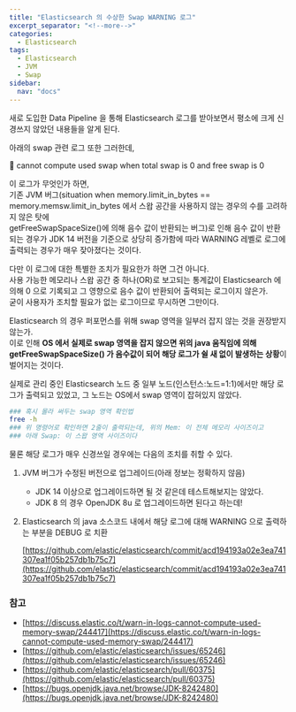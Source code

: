 ```yaml
---
title: "Elasticsearch 의 수상한 Swap WARNING 로그"
excerpt_separator: "<!--more-->"
categories:
  - Elasticsearch
tags:
  - Elasticsearch
  - JVM
  - Swap
sidebar:
  nav: "docs"
---
```

새로 도입한 Data Pipeline 을 통해 Elasticsearch 로그를 받아보면서 평소에 크게 신경쓰지 않았던 내용들을 알게 된다.

아래의 swap 관련 로그 또한 그러한데,

<aside>
📢 cannot compute used swap when total swap is 0 and free swap is 0
</aside>

이 로그가 무엇인가 하면,  
기존 JVM 버그(situation when memory.limit_in_bytes == memory.memsw.limit_in_bytes 에서 스왑 공간을 사용하지 않는 경우의 수를 고려하지 않은 탓에  
getFreeSwapSpaceSize()에 의해 음수 값이 반환되는 버그)로 인해 음수 값이 반환되는 경우가 JDK 14 버전을 기준으로 상당히 증가함에 따라 WARNING 레벨로 로그에 출력되는 경우가 매우 잦아졌다는 것이다.

다만 이 로그에 대한 특별한 조치가 필요한가 하면 그건 아니다.  
사용 가능한 메모리나 스왑 공간 중 하나(OR)로 보고되는 통계값이 Elasticsearch 에 의해 0 으로 기록되고 그 영향으로 음수 값이 반환되어 출력되는 로그이지 않은가.  
굳이 사용자가 조치할 필요가 없는 로그이므로 무시하면 그만이다.

Elasticsearch 의 경우 퍼포먼스를 위해 swap 영역을 일부러 잡지 않는 것을 권장받지 않는가.  
이로 인해 **OS 에서 실제로 swap 영역을 잡지 않으면 위의 java 움직임에 의해 getFreeSwapSpaceSize() 가 음수값이 되어 해당 로그가 쉴 새 없이 발생하는 상황**이 벌어지는 것이다.

실제로 관리 중인 Elasticsearch 노드 중 일부 노드(인스턴스:노드=1:1)에서만 해당 로그가 출력되고 있었고, 그 노드는 OS에서 swap 영역이 잡혀있지 않았다.  

```bash
### 혹시 몰라 써두는 swap 영역 확인법
free -h
### 위 명령어로 확인하면 2줄이 출력되는데, 위의 Mem: 이 전체 메모리 사이즈이고
### 아래 Swap: 이 스왑 영역 사이즈이다
```

물론 해당 로그가 매우 신경쓰일 경우에는 다음의 조치를 취할 수 있다.

1. JVM 버그가 수정된 버전으로 업그레이드(아래 정보는 정확하지 않음)
    - JDK 14 이상으로 업그레이드하면 될 것 같은데 테스트해보지는 않았다.
    - JDK 8 의 경우 OpenJDK 8u 로 업그레이드하면 된다고 하는데!
2. Elasticsearch 의 java 소스코드 내에서 해당 로그에 대해 WARNING 으로 출력하는 부분을 DEBUG 로 치환
    
    [https://github.com/elastic/elasticsearch/commit/acd194193a02e3ea741307ea1f05b257db1b75c7](https://github.com/elastic/elasticsearch/commit/acd194193a02e3ea741307ea1f05b257db1b75c7)
    

### 참고

- [https://discuss.elastic.co/t/warn-in-logs-cannot-compute-used-memory-swap/244417](https://discuss.elastic.co/t/warn-in-logs-cannot-compute-used-memory-swap/244417)
- [https://github.com/elastic/elasticsearch/issues/65246](https://github.com/elastic/elasticsearch/issues/65246)
- [https://github.com/elastic/elasticsearch/pull/60375](https://github.com/elastic/elasticsearch/pull/60375)
- [https://bugs.openjdk.java.net/browse/JDK-8242480](https://bugs.openjdk.java.net/browse/JDK-8242480)
